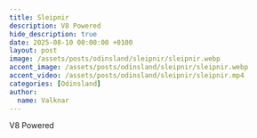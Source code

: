 ```yaml
---
title: Sleipnir
description: V8 Powered
hide_description: true
date: 2025-08-10 00:00:00 +0100
layout: post
image: /assets/posts/odinsland/sleipnir/sleipnir.webp
accent_image: /assets/posts/odinsland/sleipnir/sleipnir.webp
accent_video: /assets/posts/odinsland/sleipnir/sleipnir.mp4
categories: [Odinsland]
author:
  name: Valknar
---
```


V8 Powered